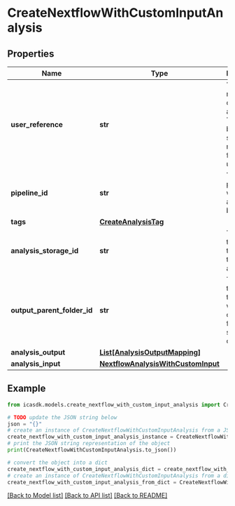 # CreateNextflowWithCustomInputAnalysis


## Properties

Name | Type | Description | Notes
------------ | ------------- | ------------- | -------------
**user_reference** | **str** | The user-reference of the analysis. This should be something meaningful for the user. | 
**pipeline_id** | **str** | The pipeline for which an analysis will be created. | 
**tags** | [**CreateAnalysisTag**](CreateAnalysisTag.md) |  | [optional] 
**analysis_storage_id** | **str** | The id of the storage to use for the analysis. | [optional] 
**output_parent_folder_id** | **str** | The id or the urn of the folder in which the output folder should be created. | [optional] 
**analysis_output** | [**List[AnalysisOutputMapping]**](AnalysisOutputMapping.md) |  | [optional] 
**analysis_input** | [**NextflowAnalysisWithCustomInput**](NextflowAnalysisWithCustomInput.md) |  | 

## Example

```python
from icasdk.models.create_nextflow_with_custom_input_analysis import CreateNextflowWithCustomInputAnalysis

# TODO update the JSON string below
json = "{}"
# create an instance of CreateNextflowWithCustomInputAnalysis from a JSON string
create_nextflow_with_custom_input_analysis_instance = CreateNextflowWithCustomInputAnalysis.from_json(json)
# print the JSON string representation of the object
print(CreateNextflowWithCustomInputAnalysis.to_json())

# convert the object into a dict
create_nextflow_with_custom_input_analysis_dict = create_nextflow_with_custom_input_analysis_instance.to_dict()
# create an instance of CreateNextflowWithCustomInputAnalysis from a dict
create_nextflow_with_custom_input_analysis_from_dict = CreateNextflowWithCustomInputAnalysis.from_dict(create_nextflow_with_custom_input_analysis_dict)
```
[[Back to Model list]](../README.md#documentation-for-models) [[Back to API list]](../README.md#documentation-for-api-endpoints) [[Back to README]](../README.md)



